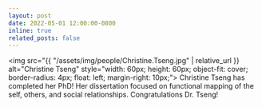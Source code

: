 ```yaml
---
layout: post
date: 2022-05-01 12:00:00-0800
inline: true
related_posts: false
---
```


<img src="{{ "/assets/img/people/Christine.Tseng.jpg" | relative_url }} alt="Christine Tseng" style="width: 60px; height: 60px; object-fit: cover; border-radius: 4px; float: left; margin-right: 10px;"> Christine Tseng has completed her PhD! Her dissertation focused on functional mapping of the self, others, and social relationships. Congratulations Dr. Tseng!
